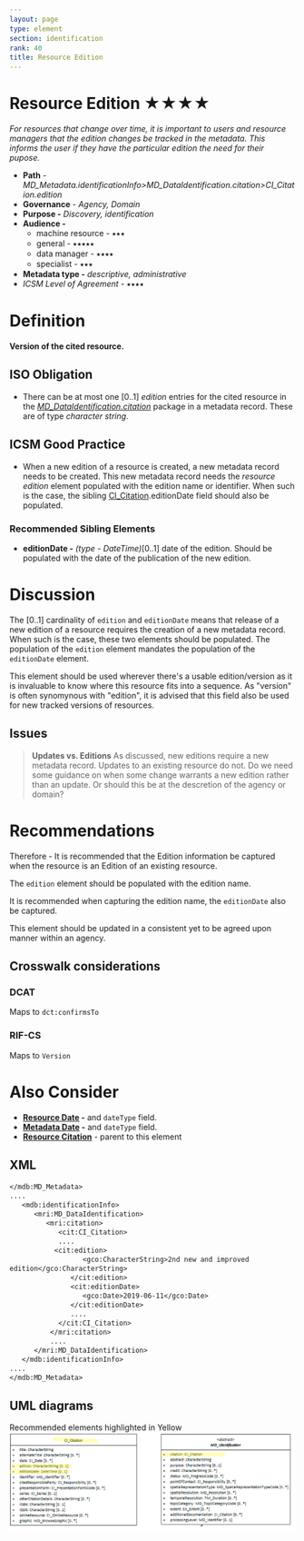 ```yaml
---
layout: page
type: element
section: identification
rank: 40
title: Resource Edition
---
```

#  Resource Edition ★★★★
*For resources that change over time, it is important to users and resource managers that the edition changes be tracked in the metadata.  This informs the user if they have the particular edition the need for their pupose.*

- **Path** - *MD_Metadata.identificationInfo>MD_DataIdentification.citation>CI_Citation.edition*
- **Governance** -  *Agency, Domain*
- **Purpose -** *Discovery, identification*
- **Audience -** 
  - machine resource - ⭑⭑⭑
  - general - ⭑⭑⭑⭑⭑
  - data manager - ⭑⭑⭑⭑
  - specialist - ⭑⭑⭑
- **Metadata type -** *descriptive, administrative*
- *ICSM Level of Agreement* - ⭑⭑⭑⭑

# Definition 
**Version of the cited resource.**

## ISO Obligation 
- There can be at most one [0..1] *edition* entries for the cited resource in the  *[MD_DataIdentification.citation](./ResourceCitation)* package in a metadata record. These are of type *character string*.

##  ICSM Good Practice 
- When a new edition of a resource is created, a new metadata record needs to be created. This new metadata record needs the *resource edition* element populated with the edition name or identifier.  When such is the case, the sibling [CI_Citation](./class-CI_Citation).editionDate field should also be populated.

### Recommended Sibling Elements 
- **editionDate -** *(type - DateTime)*[0..1] date of the edition. Should be populated with the date of  the publication of the new edition.

# Discussion 
The [0..1] cardinality of `edition` and `editionDate` means that release of a new edition of a resource requires the creation of a new metadata record.  When such is the case, these two elements should be populated. The population of the `edition` element mandates the population of the `editionDate` element.

This element should be used wherever there's a usable edition/version as it is invaluable to know where this resource fits into a sequence. As "version" is often synomynous with "edition", it is advised that this field also be used for new tracked versions of resources.

## Issues 
> **Updates vs. Editions**
As discussed, new editions require a new metadata record.  Updates to an existing resource do not.  Do we need some guidance on when some change warrants a new edition rather than an update. Or should this be at the descretion of the agency or domain?

# Recommendations 
Therefore - It is recommended that the Edition information be captured when the resource is an Edition of an existing resource.

The `edition` element should be populated with the edition name.

It is recommended when capturing the edition name, the `editionDate` also be captured.

This element should be updated in a consistent yet to be agreed upon manner within an agency.

## Crosswalk considerations

### DCAT
Maps to `dct:confirmsTo`

### RIF-CS
Maps to `Version`

# Also Consider
- **[Resource Date](./ResourceDate) -** and `dateType` field.
- **[Metadata Date](./MetadataDate) -** and `dateType` field.
- **[Resource  Citation](./ResourceCitation)** - parent to this element

## XML 
```
</mdb:MD_Metadata>
....
   <mdb:identificationInfo>
      <mri:MD_DataIdentification>
         <mri:citation>
            <cit:CI_Citation>
            ....
   	       <cit:edition>
                  <gco:CharacterString>2nd new and improved edition</gco:CharacterString>
               </cit:edition>
               <cit:editionDate>
                  <gco:Date>2019-06-11</gco:Date>
               </cit:editionDate>
               ....
            </cit:CI_Citation>
          </mri:citation>
          ....
      </mri:MD_DataIdentification>
   </mdb:identificationInfo>
....
</mdb:MD_Metadata>
```

## UML diagrams
Recommended elements highlighted in Yellow
![edition](../images/ResourceEditionUML.png)
